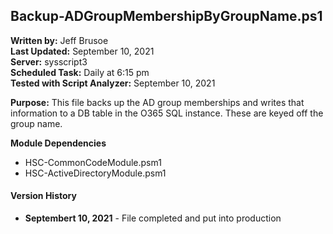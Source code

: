 ## Backup-ADGroupMembershipByGroupName.ps1

**Written by:** Jeff Brusoe<br>
**Last Updated:** September 10, 2021<br>
**Server:** sysscript3<br>
**Scheduled Task:** Daily at 6:15 pm<br>
**Tested with Script Analyzer:** September 10, 2021

**Purpose:** This file backs up the AD group memberships and writes that information to a DB table in the O365 SQL instance. These are keyed off the group name.

**Module Dependencies**<br>
* HSC-CommonCodeModule.psm1
* HSC-ActiveDirectoryModule.psm1

#### Version History
* **Septembert 10, 2021** - File completed and put into production
